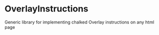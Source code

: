 OverlayInstructions
===================

Generic library for implementing chalked Overlay instructions on any html page
